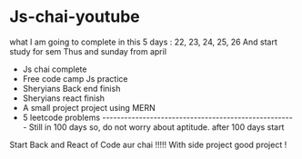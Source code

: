 # Js-chai-youtube
what I am going to complete in this 5 days : 22, 23, 24, 25, 26  And start study for sem Thus and sunday from april
- Js chai complete
- Free code camp Js practice 
- Sheryians Back end finish
- Sheryians react finish
- A small project project using MERN
- 5 leetcode problems
----------------------------------------------------- Still in 100 days so, do not worry about aptitude. after 100 days start

Start Back and React of Code aur chai !!!!!
With side project good project !
